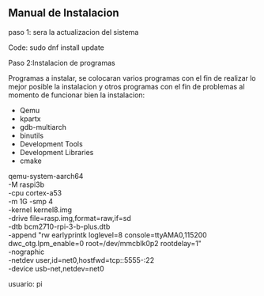 ## Manual de Instalacion

paso 1:
    sera la actualizacion del sistema 

Code: 
    sudo dnf install update

Paso 2:Instalacion de programas

Programas a instalar, se colocaran varios programas con el fin de realizar lo mejor posible la instalacion y otros programas con el fin de problemas al momento de funcionar bien la instalacion: 

- Qemu
- kpartx
- gdb-multiarch
- binutils
- Development Tools 
- Development Libraries
- cmake 

qemu-system-aarch64 \
  -M raspi3b \
  -cpu cortex-a53 \
  -m 1G -smp 4 \
  -kernel kernel8.img \
  -drive file=rasp.img,format=raw,if=sd  \
  -dtb bcm2710-rpi-3-b-plus.dtb \
  -append "rw earlyprintk loglevel=8 console=ttyAMA0,115200 dwc_otg.lpm_enable=0 root=/dev/mmcblk0p2 rootdelay=1" \
  -nographic \
  -netdev user,id=net0,hostfwd=tcp::5555-:22 \
  -device usb-net,netdev=net0

usuario: pi
